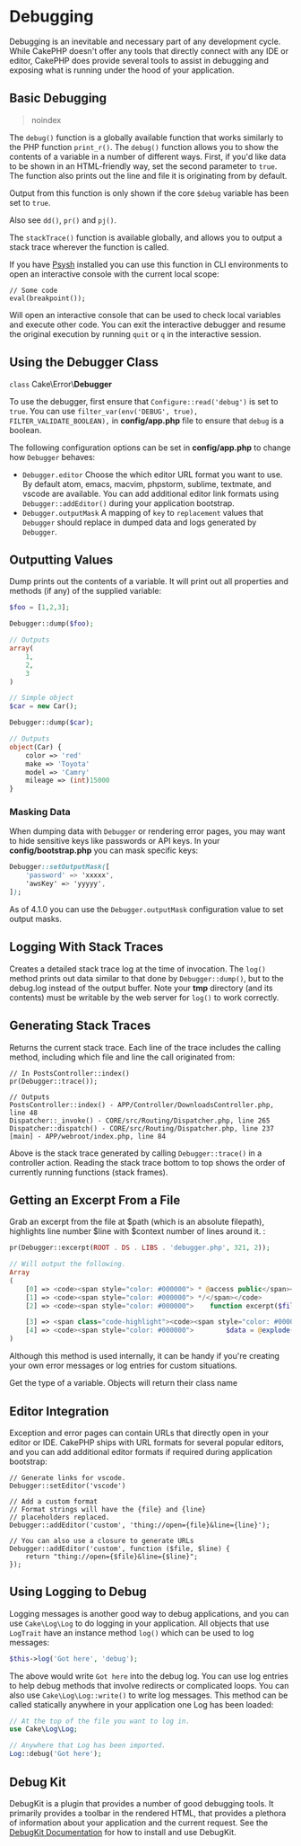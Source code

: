 # Debugging

Debugging is an inevitable and necessary part of any development
cycle. While CakePHP doesn't offer any tools that directly connect
with any IDE or editor, CakePHP does provide several tools to
assist in debugging and exposing what is running under the hood of
your application.

## Basic Debugging

> noindex  

The `debug()` function is a globally available function that works
similarly to the PHP function `print_r()`. The `debug()` function
allows you to show the contents of a variable in a number of
different ways. First, if you'd like data to be shown in an
HTML-friendly way, set the second parameter to `true`. The function
also prints out the line and file it is originating from by
default.

Output from this function is only shown if the core `$debug` variable
has been set to `true`.

Also see `dd()`, `pr()` and `pj()`.

The `stackTrace()` function is available globally, and allows you to output
a stack trace wherever the function is called.

If you have [Psysh](https://psysh.org/) installed you can use this
function in CLI environments to open an interactive console with the current
local scope:

    // Some code
    eval(breakpoint());

Will open an interactive console that can be used to check local variables
and execute other code. You can exit the interactive debugger and resume the
original execution by running `quit` or `q` in the interactive session.

## Using the Debugger Class

`class` Cake\\Error\\**Debugger**

To use the debugger, first ensure that `Configure::read('debug')` is set to
`true`. You can use `filter_var(env('DEBUG', true), FILTER_VALIDATE_BOOLEAN),` in **config/app.php** file to ensure that `debug`
is a boolean.

The following configuration options can be set in **config/app.php** to change how
`Debugger` behaves:

- `Debugger.editor` Choose the which editor URL format you want to use.
  By default atom, emacs, macvim, phpstorm, sublime, textmate, and vscode are
  available. You can add additional editor link formats using
  `Debugger::addEditor()` during your application bootstrap.
- `Debugger.outputMask` A mapping of `key` to `replacement` values that
  `Debugger` should replace in dumped data and logs generated by `Debugger`.

## Outputting Values

Dump prints out the contents of a variable. It will print out all
properties and methods (if any) of the supplied variable:

``` php
$foo = [1,2,3];

Debugger::dump($foo);

// Outputs
array(
    1,
    2,
    3
)

// Simple object
$car = new Car();

Debugger::dump($car);

// Outputs
object(Car) {
    color => 'red'
    make => 'Toyota'
    model => 'Camry'
    mileage => (int)15000
}
```

### Masking Data

When dumping data with `Debugger` or rendering error pages, you may want to
hide sensitive keys like passwords or API keys. In your **config/bootstrap.php**
you can mask specific keys:

``` css
Debugger::setOutputMask([
    'password' => 'xxxxx',
    'awsKey' => 'yyyyy',
]);
```

As of 4.1.0 you can use the `Debugger.outputMask` configuration value to set
output masks.

## Logging With Stack Traces

Creates a detailed stack trace log at the time of invocation. The
`log()` method prints out data similar to that done by
`Debugger::dump()`, but to the debug.log instead of the output
buffer. Note your **tmp** directory (and its contents) must be
writable by the web server for `log()` to work correctly.

## Generating Stack Traces

Returns the current stack trace. Each line of the trace includes
the calling method, including which file and line the call
originated from:

    // In PostsController::index()
    pr(Debugger::trace());

    // Outputs
    PostsController::index() - APP/Controller/DownloadsController.php, line 48
    Dispatcher::_invoke() - CORE/src/Routing/Dispatcher.php, line 265
    Dispatcher::dispatch() - CORE/src/Routing/Dispatcher.php, line 237
    [main] - APP/webroot/index.php, line 84

Above is the stack trace generated by calling `Debugger::trace()` in
a controller action. Reading the stack trace bottom to top shows
the order of currently running functions (stack frames).

## Getting an Excerpt From a File

Grab an excerpt from the file at \$path (which is an absolute
filepath), highlights line number \$line with \$context number of
lines around it. :

``` php
pr(Debugger::excerpt(ROOT . DS . LIBS . 'debugger.php', 321, 2));

// Will output the following.
Array
(
    [0] => <code><span style="color: #000000"> * @access public</span></code>
    [1] => <code><span style="color: #000000"> */</span></code>
    [2] => <code><span style="color: #000000">    function excerpt($file, $line, $context = 2) {</span></code>

    [3] => <span class="code-highlight"><code><span style="color: #000000">        $data = $lines = array();</span></code></span>
    [4] => <code><span style="color: #000000">        $data = @explode("\n", file_get_contents($file));</span></code>
)
```

Although this method is used internally, it can be handy if you're
creating your own error messages or log entries for custom
situations.

Get the type of a variable. Objects will return their class name

## Editor Integration

Exception and error pages can contain URLs that directly open in your editor or
IDE. CakePHP ships with URL formats for several popular editors, and you can add
additional editor formats if required during application bootstrap:

    // Generate links for vscode.
    Debugger::setEditor('vscode')

    // Add a custom format
    // Format strings will have the {file} and {line}
    // placeholders replaced.
    Debugger::addEditor('custom', 'thing://open={file}&line={line}');

    // You can also use a closure to generate URLs
    Debugger::addEditor('custom', function ($file, $line) {
        return "thing://open={$file}&line={$line}";
    });

## Using Logging to Debug

Logging messages is another good way to debug applications, and you can use
`Cake\Log\Log` to do logging in your application. All objects that
use `LogTrait` have an instance method `log()` which can be used
to log messages:

``` php
$this->log('Got here', 'debug');
```

The above would write `Got here` into the debug log. You can use log entries
to help debug methods that involve redirects or complicated loops. You can also
use `Cake\Log\Log::write()` to write log messages. This method can be called
statically anywhere in your application one Log has been loaded:

``` php
// At the top of the file you want to log in.
use Cake\Log\Log;

// Anywhere that Log has been imported.
Log::debug('Got here');
```

## Debug Kit

DebugKit is a plugin that provides a number of good debugging tools. It
primarily provides a toolbar in the rendered HTML, that provides a plethora of
information about your application and the current request. See the [DebugKit
Documentation](https://book.cakephp.org/debugkit/) for how to install and use
DebugKit.
